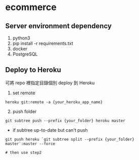 # ecommerce


## Server environment dependency
1. python3
2. pip install -r requirements.txt
3. docker
4. PostgreSQL


## Deploy to Heroku
可將 repo 裡指定目錄個別 deploy 到 Heroku

1. set remote
```
heroku git:remote -a {your_heroku_app_name}
```

2. push folder
```
git subtree push --prefix {your_folder} heroku master
```

- if subtree up-to-date but can't push
```
git push heroku `git subtree split --prefix {your_folder} master`:master --force

# then use step2
```
